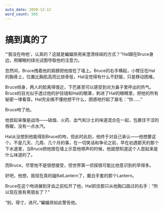 ```yaml
---
auto_date: 2020-12-12
word_count: 505
---
```


# 搞到真的了

“‘我没在吻他’，认真的？这就是蝙蝠侠用来澄清绯闻的方式？”Hal跟在Bruce身边，用耀眼的绿光试图夺取他的注意力。

忽然间，Bruce拽着他的肩膀把他按在了墙上。Bruce的右手横起，小臂压在Hal的胸骨上，位置比胸肌高而比锁骨低，Hal没觉得有什么不舒服，只是移动困难。

Bruce倾身，两人的脸离得很近，下巴甚至可以感受到对方鼻子里呼出的热气。Bruce的目光似乎透过他的护目镜和Hal的眼罩，刺进了Hal的眼睛里，把他的所有秘密一律看穿。Hal完全搞不懂他想干什么，困惑地拧起了眉毛：“你……”

Bruce吻了他。

他尝起来像是战场——硝烟、火药、血气和沙土的味道混合在一起，包裹住干涩的唇瓣，没有一点水汽。

Hal从没想到他能得到Bruce的吻，但此时此刻，他终于对自己承认——他想要这个。不是几天、几周、几个月的事，在一切笑话和争论之前，早在初遇那天的那个下水道里，当Bruce把他按在墙上示意他噤声的时候，他就想知道这个人尝起来是什么味道的了。

而Bruce，尽管他不是很想接受，但世界第一侦探很可能比他意识到的早得多。

好吧，他想，我现在真的磕BatLantern了，戴白手套的那个Lantern。

Bruce在这个吻进展到牙齿之前松开了他，Hal抓住那只从他胸口路过的右手：“所以现在我有男朋友了？”

“别，得寸，进尺。”蝙蝠侠如此警告他。

